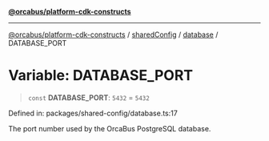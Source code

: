 [**@orcabus/platform-cdk-constructs**](../../../../../../README.md)

***

[@orcabus/platform-cdk-constructs](../../../../../../README.md) / [sharedConfig](../../../README.md) / [database](../README.md) / DATABASE\_PORT

# Variable: DATABASE\_PORT

> `const` **DATABASE\_PORT**: `5432` = `5432`

Defined in: packages/shared-config/database.ts:17

The port number used by the OrcaBus PostgreSQL database.
